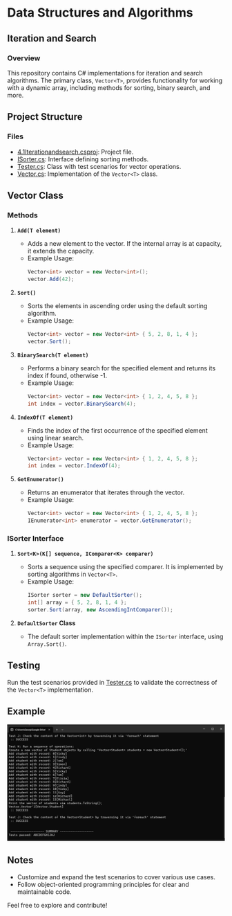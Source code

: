 # Data Structures and Algorithms

## Iteration and Search

### Overview
This repository contains C# implementations for iteration and search algorithms. The primary class, `Vector<T>`, provides functionality for working with a dynamic array, including methods for sorting, binary search, and more.

## Project Structure

### Files

- [4.1Iterationandsearch.csproj](4.1Iterationandsearch/4.1Iterationandsearch.csproj): Project file.
- [ISorter.cs](4.1Iterationandsearch/ISorter.cs): Interface defining sorting methods.
- [Tester.cs](4.1Iterationandsearch/Tester.cs): Class with test scenarios for vector operations.
- [Vector.cs](4.1Iterationandsearch/Vector.cs): Implementation of the `Vector<T>` class.

## Vector<T> Class

### Methods

1. **`Add(T element)`**
   - Adds a new element to the vector. If the internal array is at capacity, it extends the capacity.
   - Example Usage:
     ```csharp
     Vector<int> vector = new Vector<int>();
     vector.Add(42);
     ```

2. **`Sort()`**
   - Sorts the elements in ascending order using the default sorting algorithm.
   - Example Usage:
     ```csharp
     Vector<int> vector = new Vector<int> { 5, 2, 8, 1, 4 };
     vector.Sort();
     ```

3. **`BinarySearch(T element)`**
   - Performs a binary search for the specified element and returns its index if found, otherwise -1.
   - Example Usage:
     ```csharp
     Vector<int> vector = new Vector<int> { 1, 2, 4, 5, 8 };
     int index = vector.BinarySearch(4);
     ```

4. **`IndexOf(T element)`**
   - Finds the index of the first occurrence of the specified element using linear search.
   - Example Usage:
     ```csharp
     Vector<int> vector = new Vector<int> { 1, 2, 4, 5, 8 };
     int index = vector.IndexOf(4);
     ```

5. **`GetEnumerator()`**
   - Returns an enumerator that iterates through the vector.
   - Example Usage:
     ```csharp
     Vector<int> vector = new Vector<int> { 1, 2, 4, 5, 8 };
     IEnumerator<int> enumerator = vector.GetEnumerator();
     ```

### ISorter Interface

1. **`Sort<K>(K[] sequence, IComparer<K> comparer)`**
   - Sorts a sequence using the specified comparer. It is implemented by sorting algorithms in `Vector<T>`.
   - Example Usage:
     ```csharp
     ISorter sorter = new DefaultSorter();
     int[] array = { 5, 2, 8, 1, 4 };
     sorter.Sort(array, new AscendingIntComparer());
     ```

2. **`DefaultSorter` Class**
   - The default sorter implementation within the `ISorter` interface, using `Array.Sort()`.

## Testing
Run the test scenarios provided in [Tester.cs](4.1Iterationandsearch/Tester.cs) to validate the correctness of the `Vector<T>` implementation.

## Example

![Example](IterationSearchFullCompletedResultsExample.png)

## Notes
- Customize and expand the test scenarios to cover various use cases.
- Follow object-oriented programming principles for clear and maintainable code.

Feel free to explore and contribute!
